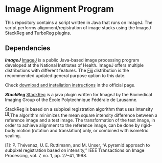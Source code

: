 # Image Alignment Program #

This repository contains a script written in Java that runs on ImageJ. The script performs alignment/registration of image stacks using the ImageJ StackReg and TurboReg plugins.

## Dependencies ##

***ImageJ***
[ImageJ](https://imagej.net) is a public Java-based image processing program developed at the National Institutes of Health. ImageJ offers multiple distributions with different features. The [Fiji](https://imagej.net/Fiji) distribution is the recommended updated general purpose option to this date.

Check [download and installation instructions](https://imagej.net/Downloads) in the official page.

***StackReg***
[StackReg](http://bigwww.epfl.ch/thevenaz/stackreg/) is a java plugin written for ImageJ by the Biomedical Imaging Group of the École Polytechnique Fédérale de Lausanne.

StackReg is based on a subpixel registration algorithm that uses intensity <sup>[[1]](#ref1)</sup>.The algorithm minimizes the mean square intensity difference between a reference image and a test image. The transformation of the test image, in order to achieve alignment to the reference image, can be done by rigid-body motion (rotation and translation) only, or combined with isometric scaling.

<a name="ref1">[1]</a>: P. Thévenaz, U. E. Ruttimann, and M. Unser, “A pyramid approach to subpixel registration based on intensity,” IEEE Transactions on Image Processing, vol. 7, no. 1, pp. 27–41, 1998.